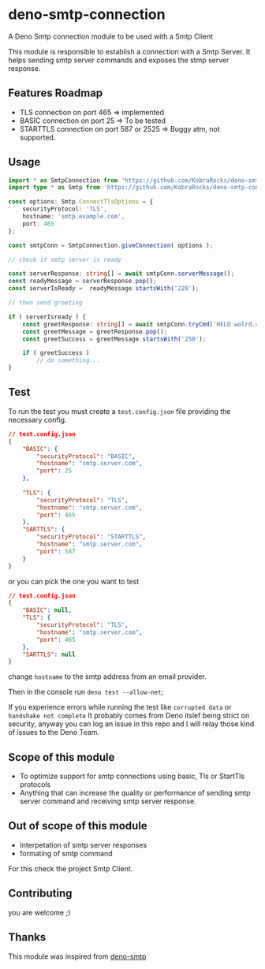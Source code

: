 # deno-smtp-connection
 A Deno Smtp connection module to be used with a Smtp Client

This module is responsible to establish a connection with a Smtp Server.
It helps sending smtp server commands and exposes the stmp server response.

## Features Roadmap
- TLS connection on port 465 => implemented 
- BASIC connection on port 25 => To be tested
- STARTTLS connection on port 587 or 2525 => Buggy atm, not supported.

## Usage
```ts
import * as SmtpConnection from 'https://github.com/KobraRocks/deno-smtp-connection/blob/main/mod.ts';
import type * as Smtp from 'https://github.com/KobraRocks/deno-smtp-connection/blob/main/mod.ts';

const options: Smtp.ConnectTlsOptions = {
    securityProtocol: 'TLS',
    hostname: 'smtp.example.com',
    port: 465
};

const smtpConn = SmtpConnection.giveConnection( options );

// check if smtp server is ready

const serverResponse: string[] = await smtpConn.serverMessage();
const readyMessage = serverResponse.pop();
const serverIsReady =  readyMessage.startsWith('220');

// then send greeting

if ( serverIsready ) {
    const greetResponse: string[] = await smtpConn.tryCmd('HELO wolrd.com\r\n');
    const greetMessage = greetResponse.pop();
    const greetSuccess = greetMessage.startsWith('250');

    if ( greetSuccess )
        // do something...
}

```
## Test
To run the test you must create a `test.config.json` file providing the necessary config.

```json
// test.config.json
{
    "BASIC": {
        "securityProtocol": "BASIC",
        "hostname": "smtp.server.com",
        "port": 25
    },        
    
    "TLS": {
        "securityProtocol": "TLS",
        "hostname": "smtp.server.com",
        "port": 465
    },
    "SARTTLS": {
        "securityProtocol": "STARTTLS",
        "hostname": "smtp.server.com",
        "port": 587
    }
}
```
or you can pick the one you want to test
```json
// test.config.json
{
    "BASIC": null,
    "TLS": {
        "securityProtocol": "TLS",
        "hostname": "smtp.server.com",
        "port": 465
    },
    "SARTTLS": null
}
```
change `hostname` to the smtp address from an email provider.

Then in the console run `deno test --allow-net`;

If you experience errors while running the test like `corrupted data` or `handshake not complete`
It probably comes from Deno itslef being strict on security, 
anyway you can log an issue in this repo and I will relay those kind of issues to the Deno Team.

## Scope of this module
- To optimize support for smtp connections using basic, Tls or StartTls protocols
- Anything that can increase the quality or performance of sending smtp server command and receiving smtp server response.

## Out of scope of this module
- Interpetation of smtp server responses
- formating of smtp command

For this check the project Smtp Client.

## Contributing 
you are welcome ;)

## Thanks
This module was inspired from [deno-smtp](https://github.com/manyuanrong/deno-smtp)